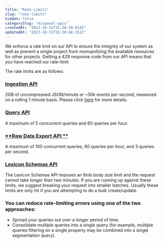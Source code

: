 ```yaml
---
title: "Rate Limits"
slug: "rate-limits"
hidden: false
categorySlug: "mixpanel-apis"
createdAt: "2023-10-31T15:28:39.814Z"
updatedAt: "2023-10-31T15:38:48.152Z"
---
```

We enforce a rate limit on our API to ensure the integrity of our system as well as prevent a single project from monopolizing the available resources for other projects. Getting a 429 response code from our API means that you have reached our rate-limit.

The rate limits are as follows:

### [**Ingestion API**](ref:ingestion-api) 
2GB of uncompressed JSON/minute or ~30k events per second, measured on a rolling 1 minute basis. Please click [here](https://developer.mixpanel.com/reference/import-events#rate-limits) for more details.


### [**Query API**](ref:query-api) 
A maximum of 5 concurrent queries and 60 queries per hour.

### [**Raw Data Export API **](ref:raw-data-export-api) 
A maximum of 100 concurrent queries, 60 queries per hour, and 3 queries per second.


### [**Lexicon Schemas API**](ref:lexicon-schemas-api) 
The Lexicon Schemas API imposes an 8mb body size limit and the request cannot take longer than two minutes. If you are running up against these limits, we suggest breaking your request into smaller batches. Usually these limits are only hit if you are attempting to do a bulk create/update.


### You can reduce rate-limiting errors using one of the two approaches:

* Spread your queries out over a longer period of time.
* Consolidate multiple queries into a single query (for example, multiple queries filtering on a single property may be combined into a single segmentation query).
